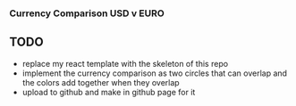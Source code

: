 ### Currency Comparison USD v EURO

## TODO
- replace my react template with the skeleton of this repo
- implement the currency comparison as two circles that can overlap
  and the colors add together when they overlap
- upload to github and make in github page for it
